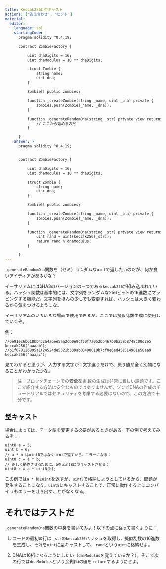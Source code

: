 ```yaml
---
title: Keccak256と型キャスト
actions: ['答え合わせ', 'ヒント']
material:
  editor:
    language: sol
    startingCode: |
      pragma solidity ^0.4.19;

      contract ZombieFactory {

          uint dnaDigits = 16;
          uint dnaModulus = 10 ** dnaDigits;

          struct Zombie {
              string name;
              uint dna;
          }

          Zombie[] public zombies;

          function _createZombie(string _name, uint _dna) private {
              zombies.push(Zombie(_name, _dna));
          } 

          function _generateRandomDna(string _str) private view returns (uint) {
              // ここから始めるのだ
          }

      }
    answer: >
      pragma solidity ^0.4.19;


      contract ZombieFactory {

          uint dnaDigits = 16;
          uint dnaModulus = 10 ** dnaDigits;

          struct Zombie {
              string name;
              uint dna;
          }

          Zombie[] public zombies;

          function _createZombie(string _name, uint _dna) private {
              zombies.push(Zombie(_name, _dna));
          } 

          function _generateRandomDna(string _str) private view returns (uint) {
              uint rand = uint(keccak256(_str));
              return rand % dnaModulus;
          }

      }
---
```


`_generateRandomDna`関数を（セミ）ランダムな`uint`で返したいのだが、何か良いアイディアがあるかな？

イーサリアムにはSHA3のバージョンの一つである`keccak256`が組み込まれている。ハッシュ関数は基本的には、文字列をランダムな256ビットの16進数にマッピングする機能だ。文字列をほんの少しでも変更すれば、ハッシュは大きく変わるから気をつけるようにな。

イーサリアムのいろいろな場面で使用できるが、ここでは擬似乱数生成に使用していくぞ。

例：

```
//6e91ec6b618bb462a4a6ee5aa2cb0e9cf30f7a052bb467b0ba58b8748c00d2e5
keccak256("aaaab");
//b1f078126895a1424524de5321b339ab00408010b7cf0e6ed451514981e58aa9
keccak256("aaaac");
```

見てわかると思うが、入力する文字が１文字違うだけで、戻り値が全く別物になることがわかったかな。

> 注：ブロックチェーンでの**安全な** 乱数の生成は非常に難しい課題です。ここで紹介する方法は安全なものではありませんが、ゾンビDNAの作成のチュートリアルではセキュリティを考慮する必要はないので、この方法で十分です。

## 型キャスト

場合によっては、データ型を変更する必要があるときがある。下の例で考えてみるぞ：

```
uint8 a = 5;
uint b = 6;
// a * b はuint8ではなくuintで返すから、エラーになる：
uint8 c = a * b; 
// 正しく動作させるために、bをuint8に型キャストさせる：
uint8 c = a * uint8(b); 
```

この例では`a * b`は`uint`を返すが、`uint8`で格納しようとしているから、問題が発生することになる。`uint8`にキャストすることで、正常に動作する上にコンパイラもエラーを吐き出すことがなくなる。

# それではテストだ

`_generateRandomDna`関数の中身を書いてみよ！以下の点に従って書くように：

1. コードの最初の行は `_str`の`keccak256`ハッシュを取得し、擬似乱数の16進数を生成し、それを`uint`に型キャストして、 `rand`という`uint`に格納せよ。

2. DNAは16桁になるようにしたい（`dnaModulus`を覚えているか？）。そこで次の行では`dnaModulus`という余剰(`%`)の値を `return`するようにせよ。
